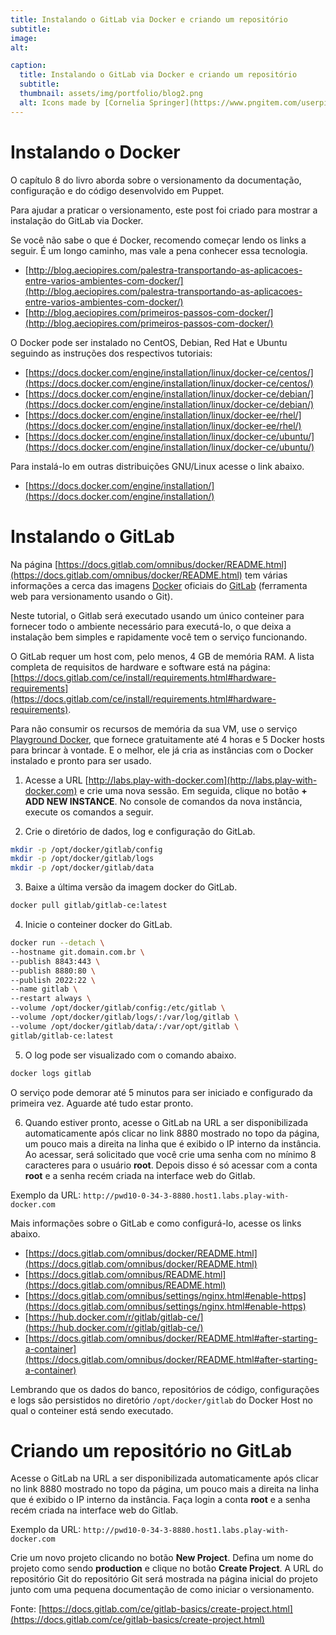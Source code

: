 ```yaml
---
title: Instalando o GitLab via Docker e criando um repositório
subtitle:
image:
alt:

caption:
  title: Instalando o GitLab via Docker e criando um repositório
  subtitle:
  thumbnail: assets/img/portfolio/blog2.png
  alt: Icons made by [Cornelia Springer](https://www.pngitem.com/userpic/13649/) from [Pngitem](https://www.pngitem.com/middle/iwhTmbo_blogging-png-transparent-png/)
---
```

# Instalando o Docker

O capítulo 8 do livro aborda sobre o versionamento da documentação, configuração e do código desenvolvido em Puppet.

Para ajudar a praticar o versionamento, este post foi criado para mostrar a instalação do GitLab via Docker.

Se você não sabe o que é Docker, recomendo começar lendo os links a seguir. É um longo caminho, mas vale a pena conhecer essa tecnologia.

* [http://blog.aeciopires.com/palestra-transportando-as-aplicacoes-entre-varios-ambientes-com-docker/](http://blog.aeciopires.com/palestra-transportando-as-aplicacoes-entre-varios-ambientes-com-docker/)
* [http://blog.aeciopires.com/primeiros-passos-com-docker/](http://blog.aeciopires.com/primeiros-passos-com-docker/)

O Docker pode ser instalado no CentOS, Debian, Red Hat e Ubuntu seguindo as instruções dos respectivos tutoriais:

* [https://docs.docker.com/engine/installation/linux/docker-ce/centos/](https://docs.docker.com/engine/installation/linux/docker-ce/centos/)
* [https://docs.docker.com/engine/installation/linux/docker-ce/debian/](https://docs.docker.com/engine/installation/linux/docker-ce/debian/)
* [https://docs.docker.com/engine/installation/linux/docker-ee/rhel/](https://docs.docker.com/engine/installation/linux/docker-ee/rhel/)
* [https://docs.docker.com/engine/installation/linux/docker-ce/ubuntu/](https://docs.docker.com/engine/installation/linux/docker-ce/ubuntu/)

Para instalá-lo em outras distribuições GNU/Linux acesse o link abaixo.

* [https://docs.docker.com/engine/installation/](https://docs.docker.com/engine/installation/)

# Instalando o GitLab

Na página [https://docs.gitlab.com/omnibus/docker/README.html](https://docs.gitlab.com/omnibus/docker/README.html) tem várias informações a cerca das imagens [Docker](http://docker.com) oficiais do [GitLab](https://gitlab.com) (ferramenta web para versionamento usando o Git).

Neste tutorial, o Gitlab será executado usando um único conteiner para fornecer todo o ambiente necessário para executá-lo, o que deixa a instalação bem simples e rapidamente você tem o serviço funcionando.

O GitLab requer um host com, pelo menos, 4 GB de memória RAM. A lista completa de requisitos de hardware e software está na página: [https://docs.gitlab.com/ce/install/requirements.html#hardware-requirements](https://docs.gitlab.com/ce/install/requirements.html#hardware-requirements).

Para não consumir os recursos de memória da sua VM, use o serviço [Playground Docker](http://labs.play-with-docker.com), que fornece gratuitamente até 4 horas e 5 Docker hosts para brincar à vontade. E o melhor, ele já cria as instâncias com o Docker instalado e pronto para ser usado.

1) Acesse a URL [http://labs.play-with-docker.com](http://labs.play-with-docker.com) e crie uma nova sessão. Em seguida, clique no botão **+ ADD NEW INSTANCE**. No console de comandos da nova instância, execute os comandos a seguir.

2) Crie o diretório de dados, log e configuração do GitLab.

```bash
mkdir -p /opt/docker/gitlab/config
mkdir -p /opt/docker/gitlab/logs
mkdir -p /opt/docker/gitlab/data
```

3) Baixe a última versão da imagem docker do GitLab.

```bash
docker pull gitlab/gitlab-ce:latest
```

4) Inicie o conteiner docker do GitLab.

```bash
docker run --detach \
--hostname git.domain.com.br \
--publish 8843:443 \
--publish 8880:80 \
--publish 2022:22 \
--name gitlab \
--restart always \
--volume /opt/docker/gitlab/config:/etc/gitlab \
--volume /opt/docker/gitlab/logs/:/var/log/gitlab \
--volume /opt/docker/gitlab/data/:/var/opt/gitlab \
gitlab/gitlab-ce:latest
```

5) O log pode ser visualizado com o comando abaixo.

```bash
docker logs gitlab
```

O serviço pode demorar até 5 minutos para ser iniciado e configurado da primeira vez. Aguarde até tudo estar pronto.

6) Quando estiver pronto, acesse o GitLab na URL a ser disponibilizada automaticamente após clicar no link 8880 mostrado no topo da página, um pouco mais a direita na linha que é exibido o IP interno da instância. Ao acessar, será solicitado que você crie uma senha com no mínimo 8 caracteres para o usuário **root**. Depois disso é só acessar com a conta **root** e a senha recém criada na interface web do Gitlab.

Exemplo da URL: ``http://pwd10-0-34-3-8880.host1.labs.play-with-docker.com``

Mais informações sobre o GitLab e como configurá-lo, acesse os links abaixo.

* [https://docs.gitlab.com/omnibus/docker/README.html](https://docs.gitlab.com/omnibus/docker/README.html)
* [https://docs.gitlab.com/omnibus/README.html](https://docs.gitlab.com/omnibus/README.html)
* [https://docs.gitlab.com/omnibus/settings/nginx.html#enable-https](https://docs.gitlab.com/omnibus/settings/nginx.html#enable-https)
* [https://hub.docker.com/r/gitlab/gitlab-ce/](https://hub.docker.com/r/gitlab/gitlab-ce/)
* [https://docs.gitlab.com/omnibus/docker/README.html#after-starting-a-container](https://docs.gitlab.com/omnibus/docker/README.html#after-starting-a-container)

Lembrando que os dados do banco, repositórios de código, configurações e logs são persistidos no diretório ``/opt/docker/gitlab`` do Docker Host no qual o conteiner está sendo executado.

# Criando um repositório no GitLab

Acesse o GitLab na URL a ser disponibilizada automaticamente após clicar no link 8880 mostrado no topo da página, um pouco mais a direita na linha que é exibido o IP interno da instância. Faça login a conta **root** e a senha recém criada na interface web do Gitlab.

Exemplo da URL: ``http://pwd10-0-34-3-8880.host1.labs.play-with-docker.com``

Crie um novo projeto clicando no botão **New Project**. Defina um nome do projeto como sendo **production** e clique no botão **Create Project**. A URL do repositório Git do repositório Git será mostrada na página inicial do projeto junto com uma pequena documentação de como iniciar o versionamento.

Fonte: [https://docs.gitlab.com/ce/gitlab-basics/create-project.html](https://docs.gitlab.com/ce/gitlab-basics/create-project.html)
